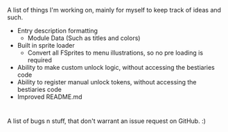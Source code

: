 A list of things I'm working on, mainly for myself to keep track of ideas and such.

* Entry description formatting
	- Module Data (Such as titles and colors)
* Built in sprite loader
	- Convert all FSprites to menu illustrations, so no pre loading is required
* Ability to make custom unlock logic, without accessing the bestiaries code
* Ability to register manual unlock tokens, without accessing the bestiaries code
* Improved README.md

#

A list of bugs n stuff, that don't warrant an issue request on GitHub.
\:)